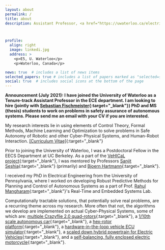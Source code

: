 ```yaml
---
layout: about
permalink: /
title: about
description: Assistant Professor, <a href="https://uwaterloo.ca/electrical-computer-engineering/" target="_blank"> Electrical and Computer Engineering, University of Waterloo</a>. 



profile:
  align: right
  image: linkedi.jpg
  address: >
    <p>E5, U. Waterloo</p>
    <p>Waterloo, Canada</p>

news: true  # includes a list of news items
selected_papers: true # includes a list of papers marked as "selected={true}"
social: true  # includes social icons at the bottom of the page
---
```

<b> Announcement (July 2021): I have joined the University of Waterloo as a Tenure-track Assistant Professor in the ECE department. I am looking to hire (jointly with [Sebastian Fischmeister](https://uwaterloo.ca/embedded-software-group/people-profiles/sebastian-fischmeister){:target="_blank"}) PhD and MS (thesis) students to work on problems in safety assurance of autonomous systems. Please send me an email with your CV if you are interested. </b>


My research interests lie in using elements of Control Theory, Formal Methods, Machine Learning and Optimization to solve problems in Safe Autonomy of Robotic and other Cyber-Physical Systems, and Human-Robot Interaction.
[[Curriculum Vitae]](assets/files/CV_YashVardhanPant.pdf){:target="\_blank"}

Prior to joining the University of Waterloo, I was a Postdoctoral Fellow in the EECS Department at UC Berkeley. As a part of the [VeHICaL project](http://vehical.org){:target="_blank"}, I was mentored by Professors [Sanjit Seshia](http://people.eecs.berkeley.edu/~sseshia/){:target="_blank"} (primarily) and [Bjoern Hartmann](https://people.eecs.berkeley.edu/~bjoern/){:target="_blank"}.

I received my PhD in Electrical Engineering from the University of Pennsylvania, where I worked on developing Robust Predictive Methods for Planning and Control of Autonomous Systems as a part of Prof. [Rahul Mangharam](http://www.seas.upenn.edu/~rahulm/){:target="_blank"}'s Real-Time and Embedded Systems Lab.

Computationally tractable solutions, that potentially solve real problems, are a recurring theme across my research. More often that not, the algorithms we develop are implemented on actual Cyber-Physical Systems, some of which are: [multiple Crazyflie 2.0 quad-rotors](http://bit.ly/varvel8){:target="_blank"}, a [1/10th scale autonomous car](http://f1tenth.org){:target="_blank"}, a [hex-rotor platform](https://www.youtube.com/watch?v=hmTRxrq4NJg&feature=youtu.be){:target="_blank"}, a [hardware-in-the-loop vehicle ECU simulator](https://www.youtube.com/watch?v=vchbkNtnr-U&list=PL7rtKJAz_mPdy9rIrQc4qsNyyeqzzLKrp){:target="_blank"}, a [scaled down hybrid powertrain for Electric Vehicles](https://www.youtube.com/watch?v=ZWIuTwJ4Npk){:target="_blank"}, and a [self-balancing, fully enclosed electric motorcycle](https://www.litmotors.com/product){:target="_blank"}. 




&nbsp;
&nbsp;
&nbsp;



<!---#### Areas of Interests
| Statistical Machine Learning | Design of Provable Learning Algorithms | Interpretability of Deep Learning Models | AI for Healthcare | Spatiotemporal Data Analysis | -->




